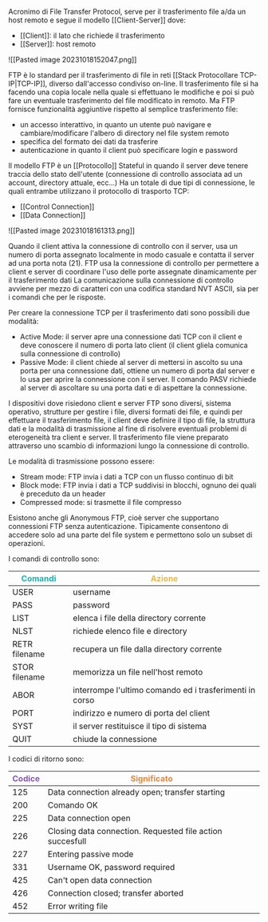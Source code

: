 Acronimo di File Transfer Protocol, serve per il trasferimento file a/da un host remoto e segue il modello [[Client-Server]] dove:
- [[Client]]: il lato che richiede il trasferimento
- [[Server]]: host remoto

![[Pasted image 20231018152047.png]]

FTP è lo standard per il trasferimento di file in reti [[Stack Protocollare TCP-IP|TCP-IP]], diverso dall'accesso condiviso on-line.
Il trasferimento file si ha facendo una copia locale nella quale si effettuano le modifiche e poi si può fare un eventuale trasferimento del file modificato in remoto.
Ma FTP fornisce funzionalità aggiuntive rispetto al semplice trasferimento file:
- un accesso interattivo, in quanto un utente può navigare e cambiare/modificare l'albero di directory nel file system remoto
- specifica del formato dei dati da trasferire
- autenticazione in quanto il client può specificare login e password

Il modello FTP è un [[Protocollo]] Stateful in quando il server deve tenere traccia dello stato dell'utente (connessione di controllo associata ad un account, directory attuale, ecc...)
Ha un totale di due tipi di connessione, le quali entrambe utilizzano il protocollo di trasporto TCP:
- [[Control Connection]]
- [[Data Connection]]

![[Pasted image 20231018161313.png]]

Quando il client attiva la connessione di controllo con il server, usa un numero di porta assegnato localmente in modo casuale e contatta il server ad una porta nota (21).
FTP usa la connessione di controllo per permettere a client e server di coordinare l'uso delle porte assegnate dinamicamente per il trasferimento dati
La comunicazione sulla connessione di controllo avviene per mezzo di caratteri con una codifica standard NVT ASCII, sia per i comandi che per le risposte.

Per creare la connessione TCP per il trasferimento dati sono possibili due modalità:
- Active Mode: il server apre una connessione dati TCP con il client e deve conoscere il numero di porta lato client (il client gliela comunica sulla connessione di controllo)
- Passive Mode: il client chiede al server di mettersi in ascolto su una porta per una connessione dati, ottiene un numero di porta dal server e lo usa per aprire la connessione con il server. Il comando PASV richiede al server di ascoltare su una porta dati e di aspettare la connessione.

I dispositivi dove risiedono client e server FTP sono diversi, sistema operativo, strutture per gestire i file, diversi formati dei file, e quindi per effettuare il trasferimento file, il client deve definire il tipo di file, la struttura dati e la modalità di trasmissione al fine di risolvere eventuali problemi di eterogeneità tra client e server. Il trasferimento file viene preparato attraverso uno scambio di informazioni lungo la connessione di controllo.

Le modalità di trasmissione possono essere:
- Stream mode: FTP invia i dati a TCP con un flusso continuo di bit
- Block mode: FTP invia i dati a TCP suddivisi in blocchi, ognuno dei quali è preceduto da un header
- Compressed mode: si trasmette il file compresso 

Esistono anche gli Anonymous FTP, cioè server che supportano connessioni FTP senza autenticazione. Tipicamente consentono di accedere solo ad una parte del file system e permettono solo un subset di operazioni.

I comandi di controllo sono:

| <span style='color:#0fb9b1'>Comandi</span>       | <span style='color:#f7b731'>Azione</span>                                                  |
| ------------- | ------------------------------------------------------- |
| USER          | username                                                |
| PASS          | password                                                |
| LIST          | elenca i file della directory corrente                  |
| NLST          | richiede elenco file e directory                        |
| RETR filename | recupera un file dalla directory corrente               |
| STOR filename | memorizza un file nell'host remoto                      |
| ABOR          | interrompe l'ultimo comando ed i trasferimenti in corso |
| PORT          | indirizzo e numero di porta del client                  |
| SYST          | il server restituisce il tipo di sistema                |
| QUIT          | chiude la connessione                                   |


I codici di ritorno sono:

| <span style='color:#8854d0'>Codice</span> | <span style='color:#fa8231'>Significato</span>            |
| ----------------------------------------- | --------------------------------------------------------- |
| 125                                       | Data connection already open; transfer starting           |
| 200                                       | Comando OK                                                |
| 225                                       | Data connection open                                      |
| 226                                       | Closing data connection. Requested file action succesfull |
| 227                                       | Entering passive mode                                     |
| 331                                       | Username OK, password required                            |
| 425                                       | Can't open data connection                                |
| 426                                       | Connection closed; transfer aborted                       |
| 452                                       | Error writing file                                        |


